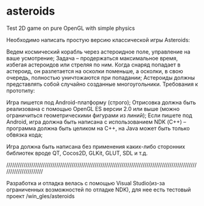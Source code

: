 asteroids
=========

Test 2D game on pure OpenGL with simple physics

Необходимо написать простую версию классической игры Asteroids:

Ведем космический корабль через астероидное поле, управление на ваше усмотрение;
Задача – продержаться максимальное время, избегая астероидов или стреляя по ним. 
Когда снаряд попадает в астероид, он разлетается на осколки поменьше, а осколки, в свою очередь, 
полностью уничтожаются при попадании;
Астероиды должны представлять собой случайно созданные многоугольники.
Требования к прототипу:

Игра пишется под Android-платформу (строго);
Отрисовка должна быть реализована с помощью OpenGL ES версии 2.0 или выше (можно ограничиться геометрическими фигурами из линий);
Если пишете под Android, игра должна быть написана с использованием NDK (С++) – программа должна быть целиком на С++, 
на Java может быть только обвязка кода;

Игра должна быть написана без применения каких-либо сторонних библиотек вроде QT, Cocos2D, GLKit, GLUT, SDL и т.д.

//////////////////////////////////////////////////////////////////////////////////////////////////////////////////////

Разработка и отладка велась с помощью Visual Studio(из-за ограниченных возможностей по отладке NDK), 
для нее есть тестовый проект /win_gles/asteroids


